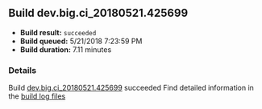 ## Build dev.big.ci_20180521.425699
- **Build result:** `succeeded`
- **Build queued:** 5/21/2018 7:23:59 PM
- **Build duration:** 7.11 minutes
### Details
Build [dev.big.ci_20180521.425699](https://winappstudio.visualstudio.com/web/build.aspx?pcguid=a4ef43be-68ce-4195-a619-079b4d9834c2&builduri=vstfs%3a%2f%2f%2fBuild%2fBuild%2f25699) succeeded
Find detailed information in the [build log files](https://uwpctdiags.blob.core.windows.net/buildlogs/dev.big.ci_20180521.425699_logs.zip)
